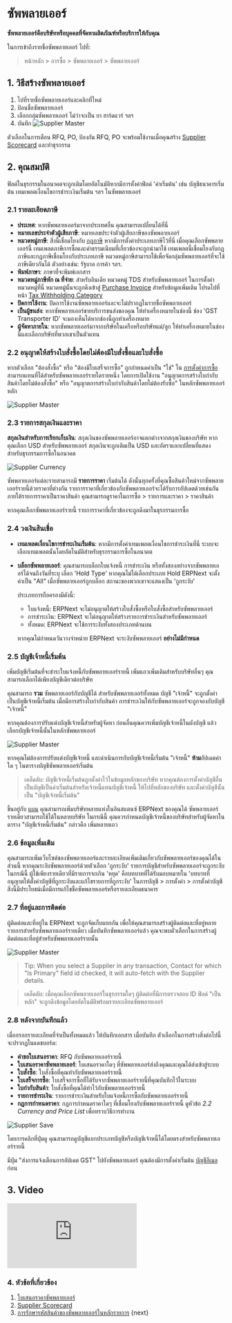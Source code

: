 <!-- add-breadcrumbs -->
# ซัพพลายเออร์

**ซัพพลายเออร์คือบริษัทหรือบุคคลที่จัดหาผลิตภัณฑ์หรือบริการให้กับคุณ**

ในการเข้าถึงรายชื่อซัพพลายเออร์ ไปที่:
> หน้าหลัก > การซื้อ > ซัพพลายเออร์ > ซัพพลายเออร์

## 1. วิธีสร้างซัพพลายเออร์
1. ไปที่รายชื่อซัพพลายเออร์และคลิกที่ใหม่
2. ป้อนชื่อซัพพลายเออร์
4. เลือกกลุ่มซัพพลายเออร์ ไม่ว่าจะเป็น ยา ฮาร์ดแวร์ ฯลฯ
5. บันทึก
    <img class="screenshot" alt="Supplier Master" src="{{docs_base_url}}/assets/img/buying/supplier-master.png">

ตัวเลือกในการเตือน RFQ, PO, ป้องกัน RFQ, PO จะพร้อมใช้งานเมื่อคุณสร้าง [Supplier Scorecard](/docs/user/manual/th/buying/supplier-scorecard) และทำธุรกรรม

## 2. คุณสมบัติ

ฟิลด์ในธุรกรรมในอนาคตจะถูกเติมโดยอัตโนมัติหากมีการตั้งค่าฟิลด์ 'ค่าเริ่มต้น' เช่น บัญชีธนาคารเริ่มต้น เทมเพลตเงื่อนไขการชำระเงินเริ่มต้น ฯลฯ ในซัพพลายเออร์

### 2.1 รายละเอียดภาษี

* **ประเทศ**: หากซัพพลายเออร์มาจากประเทศอื่น คุณสามารถเปลี่ยนได้ที่นี่
* **หมายเลขประจำตัวผู้เสียภาษี**: หมายเลขประจำตัวผู้เสียภาษีของซัพพลายเออร์
* **หมวดหมู่ภาษี**: สิ่งนี้เชื่อมโยงกับ [กฎภาษี](/docs/user/manual/th/accounts/tax-rule) หากมีการตั้งค่าประเภทภาษีไว้ที่นี่ เมื่อคุณเลือกซัพพลายเออร์นี้ เทมเพลตภาษีการซื้อและค่าธรรมเนียมที่เกี่ยวข้องจะถูกนำมาใช้ เทมเพลตนี้เชื่อมโยงกับกฎภาษีและกฎภาษีเชื่อมโยงกับประเภทภาษี หมวดหมู่ภาษีสามารถใช้เพื่อจัดกลุ่มซัพพลายเออร์ที่จะใช้ภาษีเดียวกันได้ ตัวอย่างเช่น: รัฐบาล การค้า ฯลฯ.
* **พิมพ์ภาษา**: ภาษาที่จะพิมพ์เอกสาร
* **หมวดหมู่ภาษีหัก ณ ที่จ่าย**: สำหรับอินเดีย หมวดหมู่ TDS สำหรับซัพพลายเออร์ ในการตั้งค่าหมวดหมู่ที่นี่ หมวดหมู่นั้นจะถูกดึงเข้าสู่ [Purchase Invoice](/docs/user/manual/th/accounts/purchase-invoice) สำหรับข้อมูลเพิ่มเติม โปรดไปที่หน้า [Tax Withholding Category](/docs/user/manual/th/accounts/tax-withholding-category)
* **ปิดการใช้งาน**: ปิดการใช้งานซัพพลายเออร์และจะไม่ปรากฏในรายชื่อซัพพลายเออร์
* **เป็นผู้ขนส่ง**: หากซัพพลายเออร์ขายบริการขนส่งของคุณ ให้ทำเครื่องหมายในช่องนี้ ช่อง 'GST Transporter ID' จะมองเห็นได้หากช่องนี้ถูกทำเครื่องหมาย
* **ผู้จัดหาภายใน**: หากซัพพลายเออร์มาจากบริษัทในเครือหรือบริษัทแม่/ลูก ให้ทำเครื่องหมายในช่องนี้และเลือกบริษัทที่พวกเขาเป็นตัวแทน

<!--For India:
* **GST Category**: Select a GST Category of the supplier.
* **PAN**: For India, PAN (Permanent Account Number) card details of the Supplier.-->

### 2.2 อนุญาตให้สร้างใบสั่งซื้อโดยไม่ต้องมีใบสั่งซื้อและใบสั่งซื้อ

หากตัวเลือก "ต้องสั่งซื้อ" หรือ "ต้องมีใบเสร็จการซื้อ" ถูกกำหนดค่าเป็น "ใช่" ใน [การตั้งค่าการซื้อ](/docs/user/manual/th/buying/buying-settings) สามารถแทนที่ได้สำหรับซัพพลายเออร์รายใดรายหนึ่ง โดยการเปิดใช้งาน "อนุญาตการสร้างใบกำกับสินค้าโดยไม่ต้องสั่งซื้อ" หรือ "อนุญาตการสร้างใบกำกับสินค้าโดยไม่ต้องรับซื้อ" ในหลักซัพพลายเออร์หลัก

<img class="screenshot" alt="Supplier Master" src="{{docs_base_url}}/assets/img/buying/supplier-po-pr-required.png">

### 2.3 รายการสกุลเงินและราคา
**สกุลเงินสำหรับการเรียกเก็บเงิน**: สกุลเงินของซัพพลายเออร์อาจแตกต่างจากสกุลเงินของบริษัท หากคุณเลือก USD สำหรับซัพพลายเออร์ สกุลเงินจะถูกเติมเป็น USD และอัตราแลกเปลี่ยนที่แสดงสำหรับธุรกรรมการซื้อในอนาคต

![Supplier Currency](/docs/assets/img/buying/supplier-currency.gif)

ซัพพลายเออร์แต่ละรายสามารถมี **รายการราคา** เริ่มต้นได้ ดังนั้นทุกครั้งที่คุณซื้อสินค้าใหม่จากซัพพลายเออร์รายนี้ด้วยราคาที่ต่างกัน รายการราคาที่เกี่ยวข้องกับซัพพลายเออร์จะได้รับการอัปเดตด้วยเช่นกัน ภายใต้รายการราคาเป็นราคาสินค้า คุณสามารถดูราคาในการซื้อ > รายการและราคา > ราคาสินค้า

หากคุณเลือกซัพพลายเออร์รายนี้ รายการราคาที่เกี่ยวข้องจะถูกดึงมาในธุรกรรมการซื้อ

### 2.4 วงเงินสินเชื่อ

* **เทมเพลตเงื่อนไขการชำระเงินเริ่มต้น**: หากมีการตั้งค่าเทมเพลตเงื่อนไขการชำระเงินที่นี่ ระบบจะเลือกเทมเพลตนั้นโดยอัตโนมัติสำหรับธุรกรรมการซื้อในอนาคต
* **บล็อกซัพพลายเออร์**: คุณสามารถบล็อกใบแจ้งหนี้ การชำระเงิน หรือทั้งสองอย่างจากซัพพลายเออร์ได้จนถึงวันที่ระบุ เลือก 'Hold Type' หากคุณไม่ได้เลือกประเภท Hold ERPNext จะตั้งค่าเป็น "All" เมื่อซัพพลายเออร์ถูกบล็อก สถานะของพวกเขาจะแสดงเป็น 'ถูกระงับ'

    ประเภทการถือครองมีดังนี้:
    - ใบแจ้งหนี้: ERPNext จะไม่อนุญาตให้สร้างใบสั่งซื้อหรือใบสั่งซื้อสำหรับซัพพลายเออร์
    - การชำระเงิน: ERPNext จะไม่อนุญาตให้สร้างรายการชำระเงินสำหรับซัพพลายเออร์
    - ทั้งหมด: ERPNext จะใช้การระงับทั้งสองประเภทด้านบน

    หากคุณไม่กำหนดวันวางจำหน่าย ERPNext จะระงับซัพพลายเออร์ **อย่างไม่มีกำหนด**

### 2.5 บัญชีเจ้าหนี้เริ่มต้น
เพิ่มบัญชีเริ่มต้นที่จะชำระใบแจ้งหนี้กับซัพพลายเออร์รายนี้ เพิ่มแถวเพิ่มเติมสำหรับบริษัทอื่นๆ คุณสามารถเลือกได้เพียงบัญชีเดียวต่อบริษัท

คุณสามารถ **รวม** ซัพพลายเออร์กับบัญชีได้ สำหรับซัพพลายเออร์ทั้งหมด บัญชี "เจ้าหนี้" จะถูกตั้งค่าเป็นบัญชีเจ้าหนี้เริ่มต้น เมื่อมีการสร้างใบกำกับสินค้า การชำระเงินให้กับซัพพลายเออร์จะถูกจองกับบัญชี "เจ้าหนี้"

หากคุณต้องการปรับแต่งบัญชีเจ้าหนี้สำหรับผู้จัดหา ก่อนอื่นคุณควรเพิ่มบัญชีเจ้าหนี้ในผังบัญชี แล้วเลือกบัญชีเจ้าหนี้นั้นในหลักซัพพลายเออร์

<img class="screenshot" alt="Supplier Master" src="{{docs_base_url}}/assets/img/buying/supplier-payable-account.png">

หากคุณไม่ต้องการปรับแต่งบัญชีเจ้าหนี้ และดำเนินการกับบัญชีเจ้าหนี้เริ่มต้น "เจ้าหนี้" **ห้าม**อัปเดตค่าใด ๆ ในตารางบัญชีซัพพลายเออร์เริ่มต้น

> เคล็ดลับ: บัญชีเจ้าหนี้เริ่มต้นถูกตั้งค่าไว้ในข้อมูลหลักของบริษัท หากคุณต้องการตั้งค่าบัญชีอื่นเป็นบัญชีเป็นค่าเริ่มต้นสำหรับเจ้าหนี้แทนบัญชีเจ้าหนี้ ให้ไปที่หลักของบริษัท และตั้งค่าบัญชีนั้นเป็น "บัญชีเจ้าหนี้เริ่มต้น"

ขึ้นอยู่กับ [แผน](https://erpnext.com/pricing) คุณสามารถเพิ่มบริษัทหลายแห่งในอินสแตนซ์ ERPNext ของคุณได้ ซัพพลายเออร์รายเดียวสามารถใช้ได้ในหลายบริษัท ในกรณีนี้ คุณควรกำหนดบัญชีเจ้าหนี้ของบริษัทสำหรับผู้จัดหาในตาราง "บัญชีเจ้าหนี้เริ่มต้น" กล่าวคือ เพิ่มหลายแถว

### 2.6 ข้อมูลเพิ่มเติม
คุณสามารถเพิ่มเว็บไซต์ของซัพพลายเออร์และรายละเอียดเพิ่มเติมเกี่ยวกับซัพพลายเออร์ของคุณได้ในส่วนนี้ หากคุณระงับซัพพลายเออร์ด้วยตัวเลือก 'ถูกระงับ' รายการบัญชีสำหรับซัพพลายเออร์จะถูกระงับ ในกรณีนี้ ผู้ใช้เพียงรายเดียวที่มีรายการจะเกิน 'หยุด' คือบทบาทที่ได้รับมอบหมายใน 'บทบาทที่อนุญาตให้ตั้งค่าบัญชีที่ถูกระงับและแก้ไขรายการที่ถูกระงับ' ในการบัญชี > การตั้งค่า > การตั้งค่าบัญชี สิ่งนี้มีประโยชน์เมื่อมีการแก้ไขชื่อซัพพลายเออร์หรือรายละเอียดธนาคาร

### 2.7 ที่อยู่และการติดต่อ
ผู้ติดต่อและที่อยู่ใน ERPNext จะถูกจัดเก็บแยกกัน เพื่อให้คุณสามารถสร้างผู้ติดต่อและที่อยู่หลายรายการสำหรับซัพพลายเออร์รายเดียว เมื่อบันทึกซัพพลายเออร์แล้ว คุณจะพบตัวเลือกในการสร้างผู้ติดต่อและที่อยู่สำหรับซัพพลายเออร์รายนั้น

<img class="screenshot" alt="Supplier Master" src="{{docs_base_url}}/assets/img/buying/supplier-new-address-contact.png">

> Tip: When you select a Supplier in any transaction, Contact for which "Is Primary" field id checked, it will auto-fetch with the Supplier details.

> เคล็ดลับ: เมื่อคุณเลือกซัพพลายเออร์ในธุรกรรมใดๆ ผู้ติดต่อที่มีการตรวจสอบ ID ฟิลด์ "เป็นหลัก" จะถูกดึงข้อมูลโดยอัตโนมัติพร้อมรายละเอียดซัพพลายเออร์

### 2.8 หลังจากบันทึกแล้ว
เมื่อกรอกรายละเอียดที่จำเป็นทั้งหมดแล้ว ให้บันทึกเอกสาร เมื่อบันทึก ตัวเลือกในการสร้างสิ่งต่อไปนี้จะปรากฏในแดชบอร์ด:

* **คำขอใบเสนอราคา**: RFQ กับซัพพลายเออร์รายนี้
* **ใบเสนอราคาซัพพลายเออร์**: ใบเสนอราคาใดๆ ที่ซัพพลายเออร์ส่งถึงคุณและคุณได้ส่งเข้าสู่ระบบ
* **ใบสั่งซื้อ**: ใบสั่งซื้อที่คุณทำกับซัพพลายเออร์รายนี้
* **ใบเสร็จการซื้อ**: ใบเสร็จการซื้อที่ได้รับจากซัพพลายเออร์รายนี้ที่คุณบันทึกไว้ในระบบ
* **ใบกำกับสินค้า**: ใบสั่งซื้อที่คุณได้ทำไว้กับซัพพลายเออร์รายนี้
* **รายการชำระเงิน**: รายการชำระเงินสำหรับใบแจ้งหนี้การซื้อกับซัพพลายเออร์รายนี้
* **กฎการกำหนดราคา**: กฎการกำหนดราคาใดๆ ที่เชื่อมโยงกับซัพพลายเออร์รายนี้ ดูหัวข้อ _2.2 Currency and Price List_ เพื่อทราบวิธีการทำงาน

![Supplier Save](/docs/assets/img/buying/supplier-save.png)

โดยการคลิกที่ปุ่มดู คุณสามารถดูบัญชีแยกประเภทบัญชีหรือบัญชีเจ้าหนี้ได้โดยตรงสำหรับซัพพลายเออร์รายนี้

มีปุ่ม "ส่งการแจ้งเตือนการอัปเดต GST" ไปยังซัพพลายเออร์ คุณต้องมีการตั้งค่าเริ่มต้น [บัญชีอีเมล](/docs/user/manual/th/setting-up/email/email-account) ก่อน

## 3. Video
<div>
    <div class='embed-container'>
        <iframe src='https://www.youtube.com/embed//zsrrVDk6VBs?start=213' frameborder='0' allowfullscreen>
        </iframe>
    </div>
</div>

### 4. หัวข้อที่เกี่ยวข้อง
1. [ใบเสนอราคาซัพพลายเออร์](/docs/user/manual/th/buying/supplier-quotation)
1. [Supplier Scorecard](/docs/user/manual/th/buying/supplier-scorecard)
1. [การรักษารหัสสินค้าของซัพพลายเออร์ในหลักรายการ](/docs/user/manual/th/buying/articles/maintaining-suppliers-part-no-in-item)
{next}